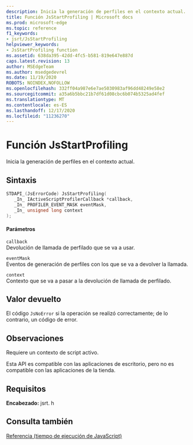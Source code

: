 ```yaml
---
description: Inicia la generación de perfiles en el contexto actual.
title: Función JsStartProfiling | Microsoft docs
ms.prod: microsoft-edge
ms.topic: reference
f1_keywords:
- jsrt/JsStartProfiling
helpviewer_keywords:
- JsStartProfiling function
ms.assetid: 638da395-42dd-4fc5-b581-819e647e887d
caps.latest.revision: 13
author: MSEdgeTeam
ms.author: msedgedevrel
ms.date: 11/19/2020
ROBOTS: NOINDEX,NOFOLLOW
ms.openlocfilehash: 332ff04a987e6e7ae5030983af96dd48249e58e2
ms.sourcegitcommit: a35a6b5bbc21b7df61d08cbc6b074b5325ad4fef
ms.translationtype: MT
ms.contentlocale: es-ES
ms.lasthandoff: 12/17/2020
ms.locfileid: "11236270"
---
```

# Función JsStartProfiling

Inicia la generación de perfiles en el contexto actual.  
  
## Sintaxis  
  
```cpp  
STDAPI_(JsErrorCode) JsStartProfiling(  
   _In_ IActiveScriptProfilerCallback *callback,  
   _In_ PROFILER_EVENT_MASK eventMask,  
   _In_ unsigned long context  
);  
```  
  
#### Parámetros  
 `callback`  
 Devolución de llamada de perfilado que se va a usar.  
  
 `eventMask`  
 Eventos de generación de perfiles con los que se va a devolver la llamada.  
  
 `context`  
 Contexto que se va a pasar a la devolución de llamada de perfilado.  
  
## Valor devuelto  
 El código `JsNoError` si la operación se realizó correctamente; de lo contrario, un código de error.  
  
## Observaciones  
 Requiere un contexto de script activo.  
  
 Esta API es compatible con las aplicaciones de escritorio, pero no es compatible con las aplicaciones de la tienda.  
  
## Requisitos  
 **Encabezado:** jsrt. h  
  
## Consulta también  
 [Referencia (tiempo de ejecución de JavaScript)](../chakra-hosting/reference-javascript-runtime.md)
